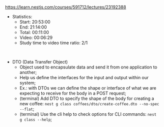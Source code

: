 https://learn.nestjs.com/courses/591712/lectures/23192388

- Statistics:
  - Start: 20:53:00
  - End: 21:14:00
  - Total: 00:11:00
  - Video: 00:06:29
  - Study time to video time ratio: 2/1

</br>

- DTO (Data Transfer Object)
  - Object used to encapsulate data and send it from one application to another;
  - Help us define the interfaces for the input and output within our system;
  - Ex.: with DTOs we can define the shape or interface of what we are expecting to receive for the body in a POST request;
  - (terminal) Add DTO to specify the shape of the body for creating a new coffee: `nest g class coffees/dto/create-coffee.dto --no-spec --flat`;
  - (terminal) Use the cli help to check options for CLI commands: `nest g class --help`;
